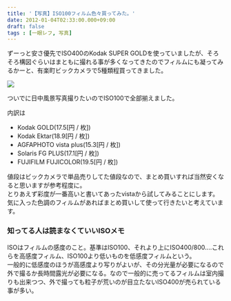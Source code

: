 ```yaml
---
title: '【写真】ISO100フィルム色々買ってみた。'
date: 2012-01-04T02:33:00.000+09:00
draft: false
tags : [一眼レフ, 写真]
---
```


ずーっと安さ優先でISO400のKodak SUPER GOLDを使っていましたが、そろそろ構図ぐらいはまともに撮れる事が多くなってきたのでフィルムにも凝ってみるかーと、有楽町ビックカメラで5種類程買ってきました。  
  

[![](http://2.bp.blogspot.com/-Qpt3p9m5ksg/TwM21V0lnAI/AAAAAAAADqU/Dnpa_CA4GEY/s400/1325489321107.jpg)](http://2.bp.blogspot.com/-Qpt3p9m5ksg/TwM21V0lnAI/AAAAAAAADqU/Dnpa_CA4GEY/s1600/1325489321107.jpg)

  

ついでに日中風景写真撮りたいのでISO100で全部揃えました。

内訳は

*   Kodak GOLD(17.5\[円 / 枚\])
*   Kodak Ektar(18.9\[円 / 枚\])
*   AGFAPHOTO vista plus(15.3\[円 / 枚\])
*   Solaris FG PLUS(17.1\[円 / 枚\])
*   FUJIFILM FUJICOLOR(19.5\[円 / 枚\])

  
値段はビックカメラで単品売りしてた値段なので、まとめ買いすれば当然安くなると思いますが参考程度に。  
とりあえず彩度が一番高いと書いてあったvistaから試してみることにします。  
気に入った色調のフィルムがあればまとめ買いして使って行きたいと考えています。  
  
  

### 知ってる人は読まなくていいISOメモ

  
ISOはフィルムの感度のこと。基準はISO100、それより上にISO400/800....これらを高感度フィルム、ISO100より低いものを低感度フィルムという。  
一般的に低感度のほうが高感度より写りがよいが、その分光量が必要になるので外で撮るか長時間露光が必要になる。なので一般的に売ってるフィルムは室内撮りも出来つつ、外で撮っても粒子が荒いのが目立たないISO400が売られている事が多い。